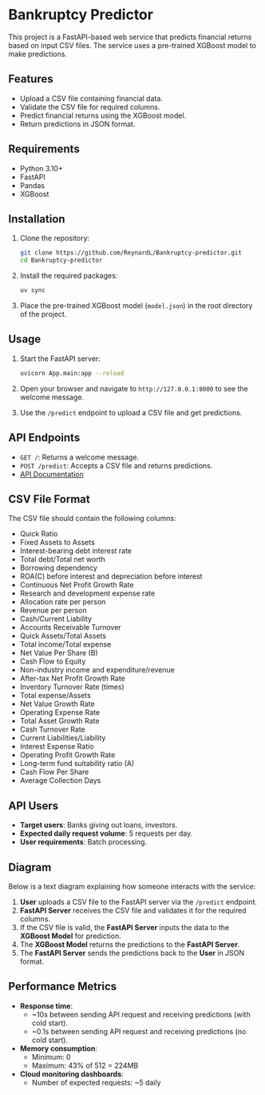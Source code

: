 # Bankruptcy Predictor

This project is a FastAPI-based web service that predicts financial returns based on input CSV files. The service uses a pre-trained XGBoost model to make predictions.

## Features

- Upload a CSV file containing financial data.
- Validate the CSV file for required columns.
- Predict financial returns using the XGBoost model.
- Return predictions in JSON format.

## Requirements

- Python 3.10+
- FastAPI
- Pandas
- XGBoost

## Installation

1. Clone the repository:
    ```bash
    git clone https://github.com/ReynardL/Bankruptcy-predictor.git
    cd Bankruptcy-predictor
    ```

2. Install the required packages:
    ```bash
    uv sync
    ```

3. Place the pre-trained XGBoost model (`model.json`) in the root directory of the project.

## Usage

1. Start the FastAPI server:
    ```bash
    uvicorn App.main:app --reload
    ```

2. Open your browser and navigate to `http://127.0.0.1:8000` to see the welcome message.

3. Use the `/predict` endpoint to upload a CSV file and get predictions.

## API Endpoints

- `GET /`: Returns a welcome message.
- `POST /predict`: Accepts a CSV file and returns predictions.
- [API Documentation](https://app-978501737888.us-central1.run.app/docs)

## CSV File Format

The CSV file should contain the following columns:

- Quick Ratio
- Fixed Assets to Assets
- Interest-bearing debt interest rate
- Total debt/Total net worth
- Borrowing dependency
- ROA(C) before interest and depreciation before interest
- Continuous Net Profit Growth Rate
- Research and development expense rate
- Allocation rate per person
- Revenue per person
- Cash/Current Liability
- Accounts Receivable Turnover
- Quick Assets/Total Assets
- Total income/Total expense
- Net Value Per Share (B)
- Cash Flow to Equity
- Non-industry income and expenditure/revenue
- After-tax Net Profit Growth Rate
- Inventory Turnover Rate (times)
- Total expense/Assets
- Net Value Growth Rate
- Operating Expense Rate
- Total Asset Growth Rate
- Cash Turnover Rate
- Current Liabilities/Liability
- Interest Expense Ratio
- Operating Profit Growth Rate
- Long-term fund suitability ratio (A)
- Cash Flow Per Share
- Average Collection Days

## API Users

- **Target users**: Banks giving out loans, investors.
- **Expected daily request volume**: 5 requests per day.
- **User requirements**: Batch processing.

## Diagram

Below is a text diagram explaining how someone interacts with the service:

1. **User** uploads a CSV file to the FastAPI server via the `/predict` endpoint.
2. **FastAPI Server** receives the CSV file and validates it for the required columns.
3. If the CSV file is valid, the **FastAPI Server** inputs the data to the **XGBoost Model** for prediction.
4. The **XGBoost Model** returns the predictions to the **FastAPI Server**.
5. The **FastAPI Server** sends the predictions back to the **User** in JSON format.

## Performance Metrics

- **Response time**:
  - ~10s between sending API request and receiving predictions (with cold start).
  - ~0.1s between sending API request and receiving predictions (no cold start).
- **Memory consumption**:
  - Minimum: 0
  - Maximum: 43% of 512 = 224MB
- **Cloud monitoring dashboards**:
  - Number of expected requests: ~5 daily